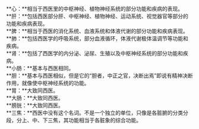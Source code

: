 **心：**相当于西医里的中枢神经、植物神经系统的部分功能和疾病的表现。  
**肝：**包括西医部分肝、中枢神经、植物神经、运动系统、视觉器官等部分的功能和疾病表现。  
**脾：**相当于西医的消化系统、血液系统和体液代谢的部分功能和疾病表现。  
**肺：**包括西医学的呼吸系统，部分血液循环，体液代谢极体温调节等功能和疾病。  
**肾：**包括了西医学的内分泌、泌尿、生殖以及中枢神经系统的部分功能和疾病。  
**小肠：**基本与西医相同。  
**胆：**基本与西医相似，但是它的“胆者，中正之官，决断出焉”即说有精神决断作用，就像使中枢神经系统的功能。  
**胃：**大致同西医。  
**大肠：**大致同西医。  
**膀胱：**大致同西医。  
**三焦：**西医中没有这个名词。不是一个独立的单位，只像是各脏腑的分类分段，分上、中、下三焦，其功能相当于各脏象的综合功能。
